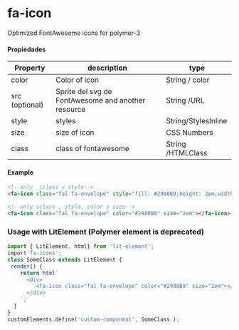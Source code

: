 # fa-icon

Optimized FontAwesome icons for polymer-3

#### Propiedades

Property | description | type
------------ | ------------- | -------------
color | Color of icon | String / color
src (optional) | Sprite del svg de FontAwesome and another resource | String /URL
style | styles | String/StylesInline
size | size of icon| CSS Numbers
class | class of fontawesome |String /HTMLClass

#### Example

```html
<!--only  iclass y style-->
<fa-icon class="fal fa-envelope" style="fill: #2980B9;height: 2em;width: 2em;"></fa-icon>

<!--only iclass , style, color y size-->
<fa-icon class="fal fa-envelope" color="#2980B9" size="2em"></fa-icon>
```

### Usage with LitElement (Polymer  element is deprecated)

```javascript
import { LitElement, html} from 'lit-element';
import'fa-icons';
class SomeClass extends LitElement {
 render() {
    return html`
      <div>
         <fa-icon class="fal fa-envelope" color="#2980B9" size="2em"></fa-icon>
      </div>
    `;
  }
}
customElements.define('custom-component', SomeClass );
```
